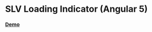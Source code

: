 # SLV Loading Indicator (Angular 5)

### [Demo](https://salev.github.io/angular/slv-loading-indicator/)
